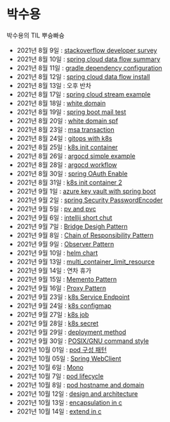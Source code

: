 # **박수용**
박수용의 TIL 뿌슝빠슝

- 2021년 8월 9일 : [stackoverflow developer survey](./etc/2021_stackoverflow_developer_survey.md)
- 2021년 8월 10일 : [spring cloud data flow summary](./spring_cloud_data_flow/summary.md)
- 2021년 8월 11일 : [gradle dependency configuration](./spring/gradle_dependency_configuration.md)
- 2021년 8월 12일 : [spring cloud data flow install](./spring_cloud_data_flow/scdf_install.md)
- 2021년 8월 13일 : 오후 반차
- 2021년 8월 17일 : [spring cloud stream example](./spring_cloud_data_flow/simple_stream_example.md)
- 2021년 8월 18일 : [white domain](./etc/white_domain.md)
- 2021년 8월 19일 : [spring boot mail test](./spring/spring_mail_test.md)
- 2021년 8월 20일 : [white domain spf](./etc/white_domain_SPF.md)
- 2021년 8월 23일 : [msa transaction](./msa/msa_transaction.md)
- 2021년 8월 24일 : [gitops with k8s](./DevOps/GitOps_with_k8s.md)
- 2021년 8월 25일 : [k8s init container](./k8s/init_container.md)
- 2021년 8월 26일 : [argocd simple example](./DevOps/argocd_simple_example.md)
- 2021년 8월 28일 : [argocd workflow](./DevOps/argocd_workflow.md)
- 2021년 8월 30일 : [spring OAuth Enable](./spring/spring_OAuth_enable.md)
- 2021년 8월 31일 : [k8s init container 2](./k8s/init_container2.md)
- 2021년 9월 1일  : [azure key vault with spring boot](./cloud_provider/azure_key_vault_with_java.md)
- 2021년 9월 2일  : [spring Security PasswordEncoder](./spring/passwordEncoder.md)
- 2021년 9월 5일  : [pv and pvc](./k8s/pv_pvc.md)
- 2021년 9월 6일  : [intellij short chut](./etc/intellij_shortcut.md)
- 2021년 9월 7일  : [Bridge Desigh Pattern](./design_pattern/bridge_pattern.md)
- 2021년 9월 8일  : [Chain of Responsibility Pattern](./design_pattern/Chain_of_responsibility.md)
- 2021년 9월 9일  : [Observer Pattern](./design_pattern/observer_pattern.md)
- 2021년 9월 10일 : [helm chart](./k8s/helm.md)
- 2021년 9월 13일 : [multi_container_limit_resource](./k8s/multi_container_limit_range.md)
- 2021년 9월 14일 : 연차 휴가
- 2021년 9월 15일 : [Memento Pattern](./design_pattern/Memento_pattern.md)
- 2021년 9월 16일 : [Proxy Pattern](./design_pattern/proxy_pattern.md)
- 2021년 9월 23일 : [k8s Service Endpoint](./k8s/service_endpoint.md)
- 2021년 9월 24일 : [k8s configmap](./k8s/configmap.md)
- 2021년 9월 27일 : [k8s job](./k8s/job.md)
- 2021년 9월 28일 : [k8s secret](./k8s/secret.md)
- 2021년 9월 29일 : [deployment method](./etc/deploy_method.md)
- 2021년 9월 30일 : [POSIX/GNU command style](./etc/posix_gnu_command.md)
- 2021년 10월 01일 : [pod 구성 패턴](./k8s/pod_pattern.md)
- 2021년 10월 05일 : [Spring WebClient](./spring/webClient.md)
- 2021년 10월 6일 : [Mono](./spring/mono.md)
- 2021년 10월 7일 : [pod lifecycle](./k8s/pod_lifecycle.md)
- 2021년 10월 8일 : [pod hostname and domain](./k8s/using_domain.md)
- 2021년 10월 12일 : [design and architecture](./clean_architecture/design_and_architecture.md)
- 2021년 10월 13일 : [encapsulation in c](./clean_architecture/Encapsulation_in_C.md)
- 2021년 10월 14일 : [extend in c](./clean_architecture/extend_in_c.md)